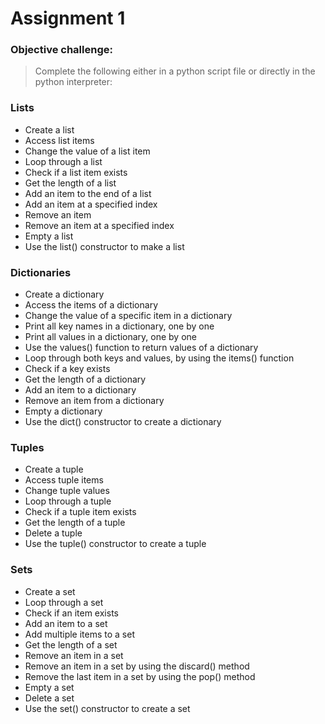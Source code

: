 # Assignment 1
### Objective challenge:
> Complete the following either in a python script file or directly in the python interpreter:


### Lists
* Create a list
* Access list items
* Change the value of a list item
* Loop through a list
* Check if a list item exists
* Get the length of a list
* Add an item to the end of a list
* Add an item at a specified index
* Remove an item
* Remove an item at a specified index
* Empty a list
* Use the list() constructor to make a list


### Dictionaries
* Create a dictionary
* Access the items of a dictionary
* Change the value of a specific item in a dictionary
* Print all key names in a dictionary, one by one
* Print all values in a dictionary, one by one
* Use the values() function to return values of a dictionary
* Loop through both keys and values, by using the items() function
* Check if a key exists
* Get the length of a dictionary
* Add an item to a dictionary
* Remove an item from a dictionary
* Empty a dictionary
* Use the dict() constructor to create a dictionary


### Tuples
* Create a tuple
* Access tuple items
* Change tuple values
* Loop through a tuple
* Check if a tuple item exists
* Get the length of a tuple
* Delete a tuple
* Use the tuple() constructor to create a tuple


### Sets
* Create a set
* Loop through a set
* Check if an item exists
* Add an item to a set
* Add multiple items to a set
* Get the length of a set
* Remove an item in a set
* Remove an item in a set by using the discard() method
* Remove the last item in a set by using the pop() method
* Empty a set
* Delete a set
* Use the set() constructor to create a set
